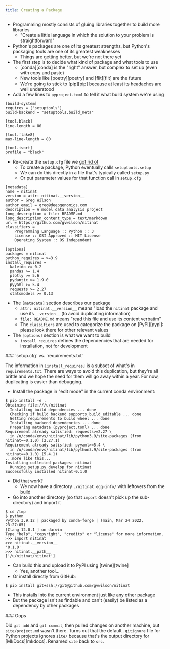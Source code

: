```yaml
---
title: Creating a Package
---
```


-   Programming mostly consists of gluing libraries together to build more libraries
    -   "Create a little language in which the solution to your problem is straightforward"
-   Python's packages are one of its greatest strengths, but Python's packaging tools are one of its greatest weaknesses
    -   Things are getting better, but we're not there yet
-   The first step is to decide what kind of package and what tools to use
    -   [conda][conda] is the "right" answer, but complex to set up (even with copy and paste)
    -   New tools like [poetry][poetry] and [flit][flit] are the future
    -   We're going to stick to [pip][pip] because at least its headaches are well understood
-   Add a few lines to `pyproject.toml` to tell it what build system we're using

```
[build-system]
requires = ["setuptools"]
build-backend = "setuptools.build_meta"

[tool.black]
line-length = 80

[tool.flake8]
max-line-length = 80

[tool.isort]
profile = "black"
```

-   Re-create the `setup.cfg` file we [got rid of](@root/technical-debt-02//)
    -   To create a package, Python eventually calls `setuptools.setup`
    -   We can do this directly in a file that's typically called `setup.py`
    -   Or put parameter values for that function call in `setup.cfg`

```
[metadata]
name = nitinat
version = attr: nitinat.__version__
author = Greg Wilson
author_email = greg@deepgenomics.com
description = A model data analysis project
long_description = file: README.md
long_description_content_type = text/markdown
url = https://github.com/gvwilson/nitinat
classifiers =
    Programming Language :: Python :: 3
    License :: OSI Approved :: MIT License
    Operating System :: OS Independent

[options]
packages = nitinat
python_requires = >=3.9
install_requires =
  kaleido >= 0.2
  pandas >= 1.4
  plotly >= 5.6
  pydantic >= 1.9.0
  pyyaml >= 5.4
  requests >= 2.27
  statsmodels >= 0.13
```

-   The `[metadata]` section describes our package
    -   `attr: nitinat.__version__` means "load the `nitinat` package and use its `__version__` (to avoid duplicating information)
    -   `file: README.md` means "read this file and use its content verbatim"
    -   The `classifiers` are used to categorize the package on [PyPI][pypi]: please look there for other relevant values
-   The `[options]` section is what we want to build
    -   `install_requires` defines the dependencies that are needed for installation, not for development

<div class="callout" markdown="1">
### `setup.cfg` vs. `requirements.txt`

The information in `[install_requires]` is a subset of what's in `requirements.txt`.
There are ways to avoid this duplication,
but they're all brittle and we hope the need for them will go away within a year.
For now, duplicating is easier than debugging.
</div>

-   Install the package in "edit mode" in the current conda environment:

```shell
$ pip install -e .
Obtaining file:///u/nitinat
  Installing build dependencies ... done
  Checking if build backend supports build_editable ... done
  Getting requirements to build wheel ... done
  Installing backend dependencies ... done
  Preparing metadata (pyproject.toml) ... done
Requirement already satisfied: requests>=2.27 \
  in /u/conda/envs/nitinat/lib/python3.9/site-packages (from nitinat==0.1.0) (2.27.1)
Requirement already satisfied: pyyaml>=5.4 \
  in /u/conda/envs/nitinat/lib/python3.9/site-packages (from nitinat==0.1.0) (5.4.1)
...more like this...
Installing collected packages: nitinat
  Running setup.py develop for nitinat
Successfully installed nitinat-0.1.0
```

-   Did that work?
    -   We now have a directory `./nitinat.egg-info/` with leftovers from the build
-   Go into another directory (so that `import` doesn't pick up the sub-directory) and import it

```shell
$ cd /tmp
$ python
Python 3.9.12 | packaged by conda-forge | (main, Mar 24 2022, 23:27:05) 
[Clang 12.0.1 ] on darwin
Type "help", "copyright", "credits" or "license" for more information.
>>> import nitinat
>>> nitinat.__version__
'0.1.0'
>>> nitinat.__path__
['/u/nitinat/nitinat']
```

-   Can build this and upload it to PyPI using [twine][twine]
    -   Yes, another tool...
-   Or install directly from GitHub:

```shell
$ pip install git+ssh://git@github.com/gvwilson/nitinat
```

-   This installs into the current environment just like any other package
-   But the package isn't as findable and can't (easily) be listed as a dependency by other packages

<div class="callout" markdown="1">
### Oops

Did `git add` and `git commit`, then pulled changes on another machine,
but `site/project.md` wasn't there.
Turns out that the default `.gitignore` file for Python projects ignores `site/`
because that's the output directory for [MkDocs][mkdocs].
Renamed `site` back to `src`.
</div>
